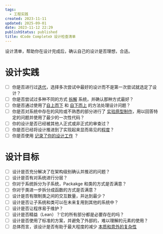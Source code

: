 ```yaml
---
tags:
  - 工程实践
created: 2023-11-11
updated: 2025-09-01
date: 2023-11-12 22:29
publishStatus: published
title: 《Code Complete》 设计检查清单
---
```


设计清单，帮助你在设计完成后，确认自己的设计是否理想，合适。

# 设计实践

- [ ] 你是否进行过[迭代](/ch_05_design_in_construction/#迭代)，选择多次尝试中最好的设计而不是第一次尝试就选定了设计？
- [ ] 你是否尝试过多种不同的方式 [拆解](/ch_05_design_in_construction/#分而治之) 系统，并确认那种方式最好？
- [ ] 你是否通过使用了[自上而下](/ch_05_design_in_construction/#自上而下的论据) 和 [自下而上](/ch_05_design_in_construction/#自下而上的论据) 的方法处理设计问题？
- [ ] 你是否对系统中存在的风险或不熟悉的部分进行了 [实验原型制作](/ch_05_design_in_construction/#实验原型制作)，用以回答特定的问题并使用了最少的一次性代码？
- [ ] 你的设计是否已经被其他人正式或非正式的审查过？
- [ ] 你是否已经将设计推进到了实现起来显而易见的[程度](/ch_05_design_in_construction/#多少设计就足够了？)？
- [ ] 你是否使用 [记录了你的设计工作](/ch_05_design_in_construction/#记录你的设计工作) ？

# 设计目标

- [ ] 设计是否充分解决了在架构级别确认并推迟的问题？
- [ ] 设计是否有对系统进行分层？
- [ ] 你对于系统拆分为子系统，Packakge 和类的方式是否满意？
- [ ] 你对于类进一步拆分成函数的方式是否满意？
- [ ] 设计是否有限制类之间的交互数量，并达到最少？
- [ ] 设计是否让子系统和类可以在未来复用到其他的系统中？
- [ ] 设计是否让程序易于维护？
- [ ] 设计是否精益（Lean）？它的所有部分都是必要存在的吗？
- [ ] 设计是否使用了标准的方案，并避免了外部的，难以理解的元素的使用？
- [ ] 总体而言，该设计是否有助于最大程度的减少 [本质和意外的复杂性](/ch_05_design_in_construction/#本质和意外的复杂性)
